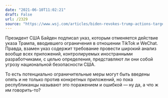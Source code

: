```yaml
---
date: "2021-06-10T11:02:21"
draft: False
url: /2329
source: "https://www.wsj.com/articles/biden-revokes-trump-actions-targeting-tiktok-wechat-11623247225?mod=tech_lead_pos2"
---
```


Президент США Байден подписал указ, которым отменяется действие указа Трампа, вводившего ограничения в отношении TikTok и WeChat. Правда, взамен указ содержит требование провести широкий анализ вообще всех приложений, контролируемых иностранными разработчиками, с целью определения, представляют ли они собой угрозу национальной безопасности США.

То есть потенциально ограничительные меры могут быть введены опять и не только против конкретных приложений, но пока республиканцы называют это поражением и ошибкой — ну да, а что ж им говорить-то?
